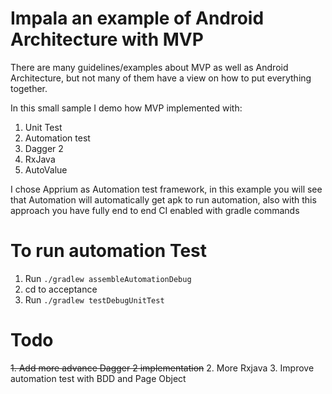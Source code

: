 # Impala an example of Android Architecture with MVP

There are many guidelines/examples about MVP as well as Android Architecture, but not many of them have a view on how to put everything together.

In this small sample I demo how MVP implemented with:

1. Unit Test
2. Automation test
3. Dagger 2
4. RxJava
5. AutoValue

I chose Apprium as Automation test framework, in this example you will see that Automation will automatically get apk to run automation, also with this approach you have fully end to end CI enabled with gradle commands

# To run automation Test
1. Run `./gradlew assembleAutomationDebug`
2. cd to acceptance
3. Run `./gradlew testDebugUnitTest`

# Todo

~~1. Add more advance Dagger 2 implementation~~
2. More Rxjava
3. Improve automation test with BDD and Page Object